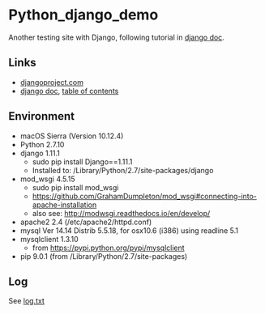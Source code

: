 # Python_django_demo
Another testing site with Django, following tutorial in <a href="https://docs.djangoproject.com/en/1.11/">django doc</a>.


## Links

- <a href="http://djangoproject.com">djangoproject.com</a>
- <a href="https://docs.djangoproject.com/en/1.11/">django doc</a>, <a href="https://docs.djangoproject.com/en/1.11/contents/">table of contents</a>


## Environment

- macOS Sierra (Version 10.12.4)
- Python 2.7.10
- django 1.11.1 
  - sudo pip install Django==1.11.1 
  - Installed to: /Library/Python/2.7/site-packages/django
- mod_wsgi 4.5.15 
  - sudo pip install mod_wsgi
  - https://github.com/GrahamDumpleton/mod_wsgi#connecting-into-apache-installation
  - also see: http://modwsgi.readthedocs.io/en/develop/
- apache2 2.4 (/etc/apache2/httpd.conf)
- mysql  Ver 14.14 Distrib 5.5.18, for osx10.6 (i386) using readline 5.1
- mysqlclient 1.3.10 
  - from https://pypi.python.org/pypi/mysqlclient
- pip 9.0.1 (from /Library/Python/2.7/site-packages)


## Log

See <a href="log.txt">log.txt</a>
